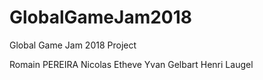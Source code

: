 # GlobalGameJam2018
Global Game Jam 2018 Project

Romain PEREIRA
Nicolas Etheve
Yvan Gelbart
Henri Laugel
